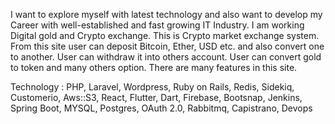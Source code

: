 I want to explore myself with latest technology and also want to develop my Career with well-established and fast growing IT Industry.
I am working Digital gold and Crypto exchange. This is Crypto market exchange system. From this site user can deposit Bitcoin, Ether, USD etc. and also convert one to another. User can withdraw it into others account.
User can convert gold to token and many others option. There are many features in this site.

Technology : PHP, Laravel, Wordpress, Ruby on Rails, Redis, Sidekiq, Customerio, Aws::S3, React, Flutter, Dart, Firebase, Bootsnap, Jenkins, Spring Boot, MYSQL, Postgres, OAuth 2.0, Rabbitmq, Capistrano, Devops
